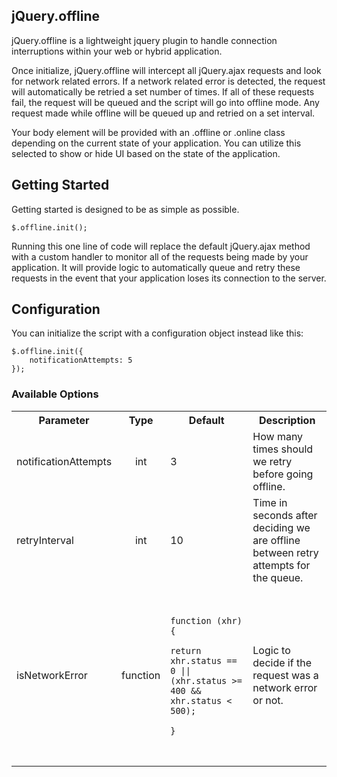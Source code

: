 jQuery.offline
--------------
jQuery.offline is a lightweight jquery plugin to handle connection interruptions within your web or hybrid application.

Once initialize, jQuery.offline will intercept all jQuery.ajax requests and look for network related errors. If a network related error is detected, the request will automatically be retried a set number of times. If all of these requests fail, the request will be queued and the script will go into offline mode. Any request made while offline will be queued up and retried on a set interval.

Your body element will be provided with an .offline or .online class depending on the current state of your application. You can utilize this selected to show or hide UI based on the state of the application.

## Getting Started
Getting started is designed to be as simple as possible.
```
$.offline.init();
```
Running this one line of code will replace the default jQuery.ajax method with a custom handler to monitor all of the requests being made by your application. It will provide logic to automatically queue and retry these requests in the event that your application loses its connection to the server.

## Configuration
You can initialize the script with a configuration object instead like this:
```
$.offline.init({
    notificationAttempts: 5
});
```
### Available Options
<table>
  <tbody>
    <tr>
      <th>Parameter</th>
      <th align="center">Type</th>
      <th>Default</th>
      <th>Description</th>
    </tr>
    <tr>
      <td>notificationAttempts</td>
      <td align="center">int</td>
      <td>3</td>
      <td>How many times should we retry before going offline.</td>
    </tr>
    <tr>
      <td>retryInterval</td>
      <td align="center">int</td>
      <td>10</td>
      <td>Time in seconds after deciding we are offline between retry attempts for the queue.</td>
    </tr>
    <tr>
      <td>isNetworkError</td>
      <td align="center">function</td>
      <td>
        <pre>
            <code>
                function (xhr) { 
                    return xhr.status == 0 || (xhr.status >= 400 && xhr.status < 500); 
                }
            </code>
        </pre>
      </td>
      <td>Logic to decide if the request was a network error or not.</td>
    </tr>
  </tbody>
</table>